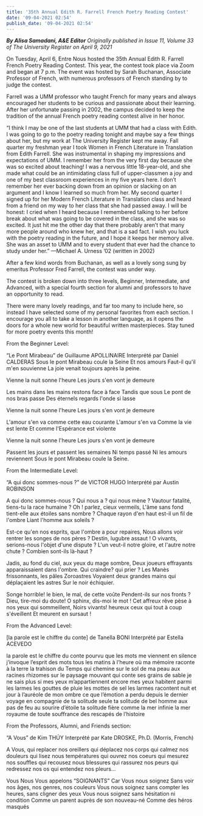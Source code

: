 ```yaml
---
title: '35th Annual Edith R. Farrell French Poetry Reading Contest'
date: '09-04-2021 02:54'
publish_date: '09-04-2021 02:54'
---
```


_**By Alisa Samadani, A&E Editor** Originally published in Issue 11, Volume 33 of The University Register on April 9, 2021_

On Tuesday, April 6, Entre Nous hosted the 35th Annual Edith R. Farrell French Poetry Reading Contest. This year, the contest took place via Zoom and began at 7 p.m. The event was hosted by Sarah Buchanan, Associate Professor of French, with numerous professors of French standing by to judge the contest.

Farrell was a UMM professor who taught French for many years and always encouraged her students to be curious and passionate about their learning. After her unfortunate passing in 2002, the campus decided to keep the tradition of the annual French poetry reading contest alive in her honor.

“I think I may be one of the last students at UMM that had a class with Edith. I was going to go to the poetry reading tonight and maybe say a few things about her, but my work at The University Register kept me away. Fall quarter my freshman year I took Women in French Literature in Translation from Edith Farrell. She was instrumental in shaping my impressions and expectations of UMM. I remember her from the very first day because she was so excited about teaching! I was a nervous little 18-year-old, and she made what could be an intimidating class full of upper-classmen a joy and one of my best classroom experiences in my five years here. I don’t remember her ever backing down from an opinion or slacking on an argument and I know I learned so much from her. My second quarter I signed up for her Modern French Literature in Translation class and heard from a friend on my way to her class that she had passed away. I will be honest: I cried when I heard because I remembered talking to her before break about what was going to be covered in the class, and she was so excited. It just hit me the other day that there probably aren’t that many more people around who knew her, and that is a sad fact. I wish you luck with the poetry reading in the future, and I hope it keeps her memory alive. She was an asset to UMM and to every student that ever had the chance to study under her.” —Michael A. Urness ’02 (written in 2002)

After a few kind words from Buchanan, as well as a lovely song sung by emeritus Professor Fred Farrell, the contest was under way.

The contest is broken down into three levels, Beginner, Intermediate, and Advanced, with a special fourth section for alumni and professors to have an opportunity to read.

There were many lovely readings, and far too many to include here, so instead I have selected some of my personal favorites from each section. I encourage you all to take a lesson in another language, as it opens the doors for a whole new world for beautiful written masterpieces. Stay tuned for more poetry events this month!

From the Beginner Level:

“Le Pont Mirabeau” de Guillaume APOLLINAIRE 
Interprété par Daniel CALDERAS 
Sous le pont Mirabeau coule la Seine 
Et nos amours 
Faut-il qu'il m'en souvienne 
La joie venait toujours après la peine. 

Vienne la nuit sonne l'heure 
Les jours s'en vont je demeure 

Les mains dans les mains restons face à face 
Tandis que sous 
Le pont de nos bras passe 
Des éternels regards l'onde si lasse 

Vienne la nuit sonne l'heure
Les jours s'en vont je demeure 

L'amour s'en va comme cette eau courante 
L'amour s'en va 
Comme la vie est lente 
Et comme l'Espérance est violente 

Vienne la nuit sonne l'heure 
Les jours s'en vont je demeure 

Passent les jours et passent les semaines 
Ni temps passé 
Ni les amours reviennent 
Sous le pont Mirabeau coule la Seine. 

From the Intermediate Level:

“A qui donc sommes-nous ?” de VICTOR HUGO 
Interprété par Austin ROBINSON 

A qui donc sommes-nous ? Qui nous a ? qui nous mène ? 
Vautour fatalité, tiens-tu la race humaine 
? Oh ! parlez, cieux vermeils, 
L'âme sans fond tient-elle aux étoiles sans nombre ? 
Chaque rayon d'en haut est-il un fil de l'ombre 
Liant l'homme aux soleils ?

Est-ce qu'en nos esprits, que l'ombre a pour repaires, 
Nous allons voir rentrer les songes de nos pères ? 
Destin, lugubre assaut ! O vivants, serions-nous l'objet d'une dispute ? 
L'un veut-il notre gloire, et l'autre notre chute ? 
Combien sont-ils là-haut ? 

Jadis, au fond du ciel, aux yeux du mage sombre, 
Deux joueurs effrayants apparaissaient dans l'ombre. 
Qui craindre? qui prier ? 
Les Manès frissonnants, les pâles Zoroastres 
Voyaient deux grandes mains qui déplaçaient les astres
 Sur le noir échiquier. 

Songe horrible! le bien, le mal, de cette voûte 
Pendent-ils sur nos fronts ? Dieu, tire-moi du doute! 
O sphinx, dis-moi le mot ! 
Cet affreux rêve pèse à nos yeux qui sommeillent, 
Noirs vivants! heureux ceux qui tout à coup s'éveillent 
Et meurent en sursaut !

From the Advanced Level:

[la parole est le chiffre du conte] de Tanella BONI Interprété par Estella ACEVEDO 

la parole est le chiffre du conte 
pourvu que les mots me viennent en silence 
j’invoque l’esprit des mots 
tous les matins à l’heure où ma mémoire 
raconte à la terre 
la trahison du Temps qui chemine 
sur le sol de ma peau 
aux racines rhizomes 
sur le paysage mouvant 
qui conte ses grains de sable 
je ne sais plus 
si mes yeux m’appartiennent encore 
mes yeux habitent parmi les larmes 
les gouttes de pluie les mottes de sel 
les larmes racontent nuit et jour 
à l’auréole de mon ombre 
ce que l’émotion a perdu 
depuis le dernier voyage 
en compagnie de ta solitude seule 
ta solitude de bel homme 
aux pas de feu au sourire d’étoile 
ta solitude fière comme la mer infinie 
la mer royaume de toute souffrance 
des rescapés de l’histoire 

From the Professors, Alumni, and Friends section:

“A Vous” de Kim THÚY 
Interprété par Kate DROSKE, Ph.D. (Morris, French)

A Vous, 
qui replacer nos oreillers 
qui déplacez nos corps 
qui calmez nos douleurs 
qui lisez nous températures 
qui ouvrez nos coeurs 
qui mesurez nos souffles 
qui recousez nous blessures 
qui rassurez nos peurs 
qui redressez nos os 
qui entendez nos pleurs…

Vous 
Nous Vous appelons “SOIGNANTS” 
Car Vous nous soignez 
Sans voir nos âges, nos genres, nos couleurs 
Vous nous soignez sans compter les heures, sans cligner des yeux 
Vous nous soignez sans hésitation ni condition 
Comme un parent auprès de son nouveau-né 
Comme des héros masqués 

